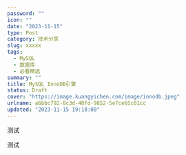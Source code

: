 ```yaml
---
password: ""
icon: ""
date: "2023-11-15"
type: Post
category: 技术分享
slug: xxxxx
tags:
  - MySQL
  - 数据库
  - 必看精选
summary: ""
title: MySQL InnoDB引擎
status: Draft
cover: "https://image.kuangyichen.com/image/innodb.jpeg"
urlname: a6bbc792-8c3d-40fd-9852-5e7ce65c01cc
updated: "2023-11-15 19:18:00"
---
```


测试

测试
